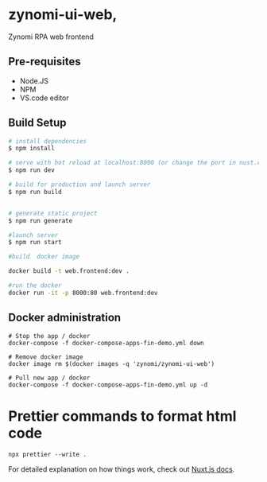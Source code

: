 # zynomi-ui-web,

Zynomi RPA web frontend

## Pre-requisites

- Node.JS
- NPM
- VS.code editor

## Build Setup

```bash
# install dependencies
$ npm install

# serve with hot reload at localhost:8000 (or change the port in nust.config.js)
$ npm run dev

# build for production and launch server
$ npm run build


# generate static project
$ npm run generate

#launch server
$ npm run start

#build  docker image

docker build -t web.frontend:dev .

#run the docker
docker run -it -p 8000:80 web.frontend:dev

```

## Docker administration

```
# Stop the app / docker
docker-compose -f docker-compose-apps-fin-demo.yml down

# Remove docker image
docker image rm $(docker images -q 'zynomi/zynomi-ui-web')

# Pull new app / docker
docker-compose -f docker-compose-apps-fin-demo.yml up -d
```

# Prettier commands to format html code

```
npx prettier --write .
```

For detailed explanation on how things work, check out [Nuxt.js docs](https://nuxtjs.org).
